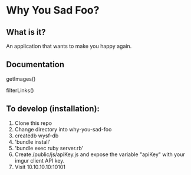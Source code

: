 # Why You Sad Foo?

## What is it?

An application that wants to make you happy again.

## Documentation

getImages()

filterLinks()

## To develop (installation):

1. Clone this repo
2. Change directory into why-you-sad-foo
3. createdb wysf-db
4. 'bundle install'
5. 'bundle exec ruby server.rb'
6. Create /public/js/apiKey.js and expose the variable "apiKey" with your imgur client API key.
7. Visit 10.10.10.10:10101
